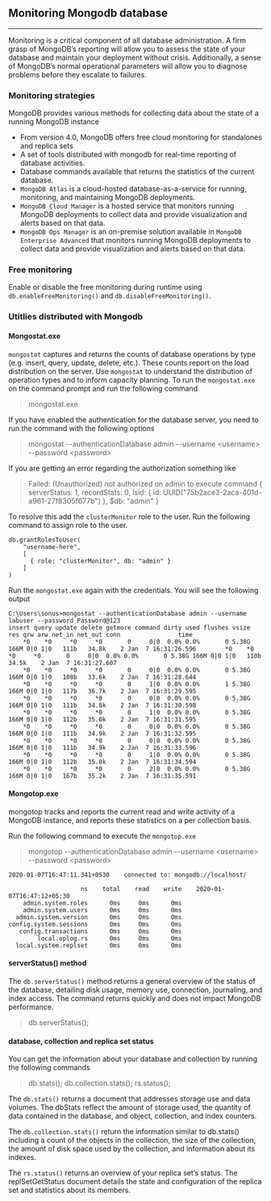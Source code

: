 ## Monitoring Mongodb database
----
Monitoring is a critical component of all database administration. A firm grasp of MongoDB’s reporting will allow you to assess the state of your database and maintain your deployment without crisis. Additionally, a sense of MongoDB’s normal operational parameters will allow you to diagnose problems before they escalate to failures.

### Monitoring strategies
MongoDB provides various methods for collecting data about the state of a running MongoDB instance
* From version 4.0, MongoDB offers free cloud monitoring for standalones and replica sets
* A set of tools distributed with mongodb for real-time reporting of database activities.
* Database commands available that returns the statistics of the current database.
* `MongoDB Atlas` is a cloud-hosted database-as-a-service for running, monitoring, and maintaining MongoDB deployments.
* `MongoDB Cloud Manager` is a hosted service that monitors running MongoDB deployments to collect data and provide visualization and alerts based on that data.
* `MongoDB Ops Manager` is an on-premise solution available in `MongoDB Enterprise Advanced` that monitors running MongoDB deployments to collect data and provide visualization and alerts based on that data.

### Free monitoring 
Enable or disable the free monitoring during runtime using `db.enableFreeMonitoring()` and `db.disableFreeMonitoring()`. 

### Utitlies distributed with Mongodb
#### Mongostat.exe
`mongostat` captures and returns the counts of database operations by type (e.g. insert, query, update, delete, etc.). These counts report on the load distribution on the server. Use `mongostat` to understand the distribution of operation types and to inform capacity planning. 
To run the `mongostat.exe` on the command prompt and run the following command
> mongostat.exe

If you have enabled the authentication for the database server, you need to run the command with the following options
> mongostat --authenticationDatabase admin --username &lt;username&gt; --password &lt;password&gt;

If you are getting an error regarding the authorization something like
> Failed: (Unauthorized) not authorized on admin to execute command { serverStatus: 1, recordStats: 0, lsid: { id: UUID("75b2ace3-2aca-401d-a961-27f8305f677b") }, $db: "admin" }

To resolve this add the `clusterMonitor` role to the user. Run the following command to assign role to the user.
```
db.grantRolesToUser(
    "username-here",
    [
      { role: "clusterMonitor", db: "admin" }
    ]
)
```
Run the `mongostat.exe` again with the credentials. You will see the following output
```
C:\Users\sonus>mongostat --authenticationDatabase admin --username labuser --password Password@123
insert query update delete getmore command dirty used flushes vsize  res qrw arw net_in net_out conn                time
    *0    *0     *0     *0       0     0|0  0.0% 0.0%       0 5.38G 166M 0|0 1|0   111b   34.8k    2 Jan  7 16:31:26.596        *0    *0     *0     *0       0     0|0  0.0% 0.0%       0 5.38G 166M 0|0 1|0   110b   34.5k    2 Jan  7 16:31:27.607
    *0    *0     *0     *0       0     0|0  0.0% 0.0%       0 5.38G 166M 0|0 1|0   108b   33.6k    2 Jan  7 16:31:28.644
    *0    *0     *0     *0       0     1|0  0.0% 0.0%       1 5.38G 166M 0|0 1|0   117b   36.7k    2 Jan  7 16:31:29.595
    *0    *0     *0     *0       0     0|0  0.0% 0.0%       0 5.38G 166M 0|0 1|0   111b   34.8k    2 Jan  7 16:31:30.598
    *0    *0     *0     *0       0     1|0  0.0% 0.0%       0 5.38G 166M 0|0 1|0   112b   35.0k    2 Jan  7 16:31:31.595
    *0    *0     *0     *0       0     0|0  0.0% 0.0%       0 5.38G 166M 0|0 1|0   111b   34.9k    2 Jan  7 16:31:32.595
    *0    *0     *0     *0       0     0|0  0.0% 0.0%       0 5.38G 166M 0|0 1|0   111b   34.9k    2 Jan  7 16:31:33.596
    *0    *0     *0     *0       0     1|0  0.0% 0.0%       0 5.38G 166M 0|0 1|0   112b   35.0k    2 Jan  7 16:31:34.594
    *0    *0     *0     *0       0     2|0  0.0% 0.0%       0 5.38G 166M 0|0 1|0   167b   35.2k    2 Jan  7 16:31:35.591
```
#### Mongotop.exe
mongotop tracks and reports the current read and write activity of a MongoDB instance, and reports these statistics on a per collection basis.

Run the following command to execute the `mongotop.exe`
> mongotop --authenticationDatabase admin --username &lt;username&gt; --password &lt;password&gt;

```
2020-01-07T16:47:11.341+0530    connected to: mongodb://localhost/

                    ns    total    read    write    2020-01-07T16:47:12+05:30
    admin.system.roles      0ms     0ms      0ms
    admin.system.users      0ms     0ms      0ms
  admin.system.version      0ms     0ms      0ms
config.system.sessions      0ms     0ms      0ms
   config.transactions      0ms     0ms      0ms
        local.oplog.rs      0ms     0ms      0ms
  local.system.replset      0ms     0ms      0ms
  ```

  #### serverStatus() method
  The `db.serverStatus()` method returns a general overview of the status of the database, detailing disk usage, memory use, connection, journaling, and index access. The command returns quickly and does not impact MongoDB performance.
  > db.serverStatus();

  #### database, collection and replica set status
  You can get the information about your database and collection by running the following commands
  > db.stats();
  > db.collection.stats();
  > rs.status();

  The `db.stats()` returns a document that addresses storage use and data volumes. The dbStats reflect the amount of storage used, the quantity of data contained in the database, and object, collection, and index counters.

  The `db.collection.stats()` return the information similar to db.stats() including a count of the objects in the collection, the size of the collection, the amount of disk space used by the collection, and information about its indexes.

  The `rs.status()` returns an overview of your replica set’s status. The replSetGetStatus document details the state and configuration of the replica set and statistics about its members.
  
